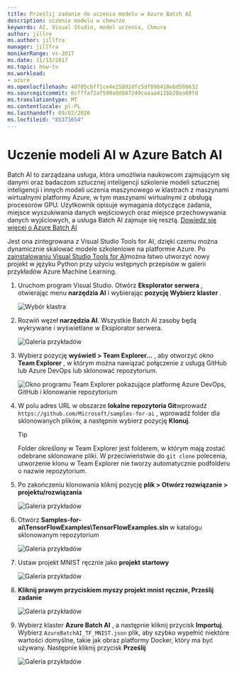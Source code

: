 ```yaml
---
title: Prześlij zadanie do uczenia modelu w Azure Batch AI
description: uczenie modelu w chmurze
keywords: AI, Visual Studio, model uczenia, Chmura
author: jillre
ms.author: jillfra
manager: jillfra
monikerRange: vs-2017
ms.date: 11/13/2017
ms.topic: how-to
ms.workload:
- azure
ms.openlocfilehash: 4d705cbff1ce4e25892dfc5df896418e6d58b632
ms.sourcegitcommit: 6cfffa72af599a9d667249caaaa411bb28ea69fd
ms.translationtype: MT
ms.contentlocale: pl-PL
ms.lasthandoff: 09/02/2020
ms.locfileid: "85371654"
---
```

# <a name="train-ai-models-in-azure-batch-ai"></a>Uczenie modeli AI w Azure Batch AI

Batch AI to zarządzana usługa, która umożliwia naukowcom zajmującym się danymi oraz badaczom sztucznej inteligencji szkolenie modeli sztucznej inteligencji i innych modeli uczenia maszynowego w klastrach z maszynami wirtualnymi platformy Azure, w tym maszynami wirtualnymi z obsługą procesorów GPU. Użytkownik opisuje wymagania dotyczące zadania, miejsce wyszukiwania danych wejściowych oraz miejsce przechowywania danych wyjściowych, a usługa Batch AI zajmuje się resztą. [Dowiedz się więcej o Azure Batch AI](/azure/batch-ai/overview)

Jest ona zintegrowana z Visual Studio Tools for AI, dzięki czemu można dynamicznie skalować modele szkoleniowe na platformie Azure.  Po [zainstalowaniu Visual Studio Tools for AI](installation.md)można łatwo utworzyć nowy projekt w języku Python przy użyciu wstępnych przepisów w galerii przykładów Azure Machine Learning.

1. Uruchom program Visual Studio. Otwórz **Eksplorator serwera** , otwierając menu **narzędzia AI** i wybierając **pozycję Wybierz klaster** .

    ![Wybór klastra](media/train-model/select-cluster.png)

2. Rozwiń węzeł **narzędzia AI**. Wszystkie Batch AI zasoby będą wykrywane i wyświetlane w Eksplorator serwera.

    ![Galeria przykładów](media/train-model/batchai.png)

3. Wybierz pozycję **wyświetl > Team Explorer...** , aby otworzyć okno **Team Explorer** , w którym można nawiązać połączenie z usługą GitHub lub Azure DevOps lub sklonować repozytorium.

    ![Okno programu Team Explorer pokazujące platformę Azure DevOps, GitHub i klonowanie repozytorium](media/train-model/team-explorer-devops.png)

4. W polu adres URL w obszarze **lokalne repozytoria Git**wprowadź `https://github.com/Microsoft/samples-for-ai` , wprowadź folder dla sklonowanych plików, a następnie wybierz pozycję **Klonuj**.

    > [!Tip]
    > Folder określony w Team Explorer jest folderem, w którym mają zostać odebrane sklonowane pliki. W przeciwieństwie do `git clone` polecenia, utworzenie klonu w Team Explorer nie tworzy automatycznie podfolderu o nazwie repozytorium.

5. Po zakończeniu klonowania kliknij pozycję **plik > Otwórz rozwiązanie > projektu/rozwiązania**

    ![Galeria przykładów](media/train-model/open-solution.png)

6. Otwórz **Samples-for-ai\TensorFlowExamples\TensorFlowExamples.sln** w katalogu sklonowanym repozytorium

    ![Galeria przykładów](media/train-model/tensorflowexamples.png)

7. Ustaw projekt MNIST ręcznie jako **projekt startowy**

    ![Galeria przykładów](media/train-model/mnist-startup.png)

8. <strong>Kliknij prawym przyciskiem myszy **projekt mnist ręcznie,** **Prześlij zadanie**</strong>

    ![Galeria przykładów](media/train-model/submit-job.png)
9. Wybierz klaster **Azure Batch AI** , a następnie kliknij przycisk **Importuj**. Wybierz `AzureBatchAI_TF_MNIST.json` plik, aby szybko wypełnić niektóre wartości domyślne, takie jak obraz platformy Docker, który ma być używany. Następnie kliknij przycisk **Prześlij**

    ![Galeria przykładów](media/train-model/submit-batch.png)
